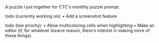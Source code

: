 A puzzle I put together for CTC's monthly puzzle prompt.

todo (currently working on):
• Add a screenshot feature

todo (low priority):
• Allow multicoloring cells when highlighting
• Make an editor (if, for whatever bizarre reason, there's interest in making more of these things)
